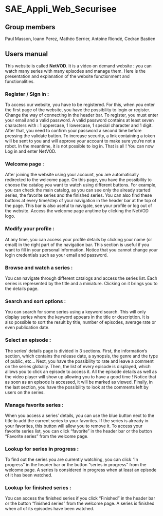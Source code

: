 # SAE_Appli_Web_Securisee

## Group members

Paul Masson, Ioann Perez, Mathéo Serrier, Antoine Riondé, Cedran Bastien

## Users manual

This website is called **NetVOD**. It is a video on demand website : you can watch many series with many episodes and manage them. Here is the presentation and explanation of the website functionment and functionalities.

### Register / Sign in : 

To access our website, you have to be registered. For this, when you enter the first page of the website, you have the possibility to login or register. Change the way of connecting in the header bar. To register, you must enter your email and a valid password. A valid password contains at least seven characters with : 1 uppercase, 1 lowercase, 1 special character and 1 digit. After that, you need to confirm your password a second time before pressing the validate button. To increase security, a link containing a token will be sent to you and will approve your account to make sure you’re not a robot. In the meantime, it is not possible to log in.
That is all ! You can now Log in and enter NetVOD.


### Welcome page : <!--(catalog choice and header bar)-->

After joining the website using your account, you are automatically redirected to the welcome page. On this page, you have the possibility to choose the catalog you want to watch using different buttons. For example, you can check the main catalog, as you can see only the already started series, the favorite series and the finished series. You can also find these buttons at every time/step of your navigation in the header bar at the top of the page. This bar is also useful to navigate, see your profile or log out of the website. Access the welcome page anytime by clicking the NetVOD logo.

### Modify your profile :

At any time, you can access your profile details by clicking your name (or email) in the right part of the navigation bar. This section is useful if you want to fill in your personal information. Notice that you cannot change your login credentials such as your email and password.

### Browse and watch a series :

You can navigate through different catalogs and access the series list. Each series is represented by the title and a miniature. Clicking on it brings you to the details page.

### Search and sort options : 

You can search for some series using a keyword search. This will only display series where the keyword appears in the title or description.
It is also possible to sort the result by title, number of episodes, average rate or even publication date.

### Select an episode : 

The series’ details page is divided in 3 sections. First, the information’s section, which contains the release date, a synopsis, the genre and the type of public, etc…
Next, you have the possibility to rate and leave a comment on the series globally.
Then, the list of every episode is displayed, which allows you to click an episode to access it. All the episode details as well as the video player will show up allowing you to have a good time ! Notice that as soon as an episode is accessed, it will be marked as viewed.
Finally, in the last section, you have the possibility to look at the comments left by users on the series.


### Manage favorite series :

When you access a series’ details, you can use the blue button next to the title to add the current series to your favorites. If the series is already in your favorites, this button will allow you to remove it.
To access your favorite series list, you can click “favorite” in the header bar or the button “Favorite series” from the welcome page.

### Lookup for series in progress :

To find out the series you are currently watching, you can click “In progress” in the header bar or the button “series in progress” from the welcome page. A series is considered in progress when at least an episode of it has been watched.

### Lookup for finished series : 

You can access the finished series if you click “Finished” in the header bar or the button “finished series” from the welcome page. A series is finished when all of its episodes have been watched.